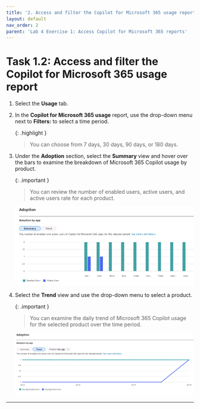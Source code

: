 ```yaml
---
title: '2. Access and filter the Copilot for Microsoft 365 usage report'
layout: default
nav_order: 2
parent: 'Lab 4 Exercise 1: Access Copilot for Microsoft 365 reports'
---
```


# Task 1.2: Access and filter the Copilot for Microsoft 365 usage report

1. Select the **Usage** tab.

1. In the **Copilot for Microsoft 365 usage** report, use the drop-down menu next to **Filters:** to select a time period. 

    {: .highlight }
    > You can choose from 7 days, 30 days, 90 days, or 180 days.

1. Under the **Adoption** section, select the **Summary** view and hover over the bars to examine the breakdown of Microsoft 365 Copilot usage by product. 

    {: .important }
    > You can review the number of enabled users, active users, and active users rate for each product.
    
    ![a2.jpg](../media/lab4/a2.jpg)

1. Select the **Trend** view and use the drop-down menu to select a product. 

    {: .important }
    > You can examine the daily trend of Microsoft 365 Copilot usage for the selected product over the time period.

    ![a3.jpg](../media/lab4/a3.jpg)


---
